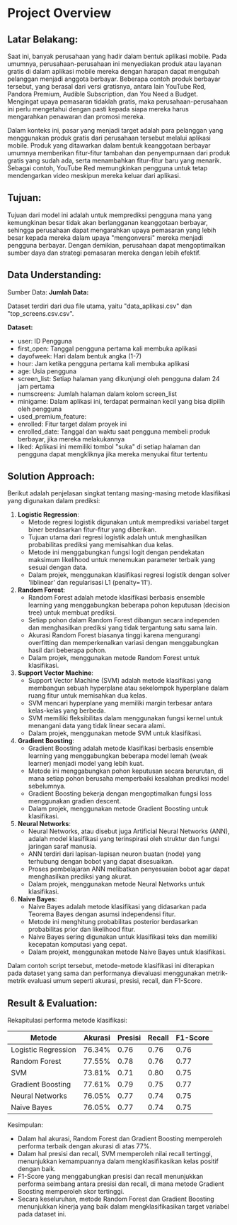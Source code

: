# Project Overview

## Latar Belakang:

Saat ini, banyak perusahaan yang hadir dalam bentuk aplikasi mobile. Pada umumnya, perusahaan-perusahaan ini menyediakan produk atau layanan gratis di dalam aplikasi mobile mereka dengan harapan dapat mengubah pelanggan menjadi anggota berbayar. Beberapa contoh produk berbayar tersebut, yang berasal dari versi gratisnya, antara lain YouTube Red, Pandora Premium, Audible Subscription, dan You Need a Budget. Mengingat upaya pemasaran tidaklah gratis, maka perusahaan-perusahaan ini perlu mengetahui dengan pasti kepada siapa mereka harus mengarahkan penawaran dan promosi mereka.

Dalam konteks ini, pasar yang menjadi target adalah para pelanggan yang menggunakan produk gratis dari perusahaan tersebut melalui aplikasi mobile. Produk yang ditawarkan dalam bentuk keanggotaan berbayar umumnya memberikan fitur-fitur tambahan dan penyempurnaan dari produk gratis yang sudah ada, serta menambahkan fitur-fitur baru yang menarik. Sebagai contoh, YouTube Red memungkinkan pengguna untuk tetap mendengarkan video meskipun mereka keluar dari aplikasi.

## Tujuan:

Tujuan dari model ini adalah untuk memprediksi pengguna mana yang kemungkinan besar tidak akan berlangganan keanggotaan berbayar, sehingga perusahaan dapat mengarahkan upaya pemasaran yang lebih besar kepada mereka dalam upaya "mengonversi" mereka menjadi pengguna berbayar. Dengan demikian, perusahaan dapat mengoptimalkan sumber daya dan strategi pemasaran mereka dengan lebih efektif.

## Data Understanding:


Sumber Data: 
**Jumlah Data:** 

Dataset terdiri dari dua file utama, yaitu "data_aplikasi.csv" dan "top_screens.csv.csv". 

**Dataset:**

- user: ID Pengguna
- first_open: Tanggal pengguna pertama kali membuka aplikasi
- dayofweek: Hari dalam bentuk angka (1-7)
- hour: Jam ketika pengguna pertama kali membuka aplikasi
- age: Usia pengguna
- screen_list: Setiap halaman yang dikunjungi oleh pengguna dalam 24 jam pertama
- numscreens: Jumlah halaman dalam kolom screen_list
- minigame: Dalam aplikasi ini, terdapat permainan kecil yang bisa dipilih oleh pengguna
- used_premium_feature:
- enrolled: Fitur target dalam proyek ini
- enrolled_date: Tanggal dan waktu saat pengguna membeli produk berbayar, jika mereka melakukannya
- liked: Aplikasi ini memiliki tombol "suka" di setiap halaman dan pengguna dapat mengkliknya jika mereka menyukai fitur tertentu

## Solution Approach:


Berikut adalah penjelasan singkat tentang masing-masing metode klasifikasi yang digunakan dalam prediksi:

1. **Logistic Regression**:
   - Metode regresi logistik digunakan untuk memprediksi variabel target biner berdasarkan fitur-fitur yang diberikan.
   - Tujuan utama dari regresi logistik adalah untuk menghasilkan probabilitas prediksi yang memisahkan dua kelas.
   - Metode ini menggabungkan fungsi logit dengan pendekatan maksimum likelihood untuk menemukan parameter terbaik yang sesuai dengan data.
   - Dalam projek, menggunakan klasifikasi regresi logistik dengan solver 'liblinear' dan regularisasi L1 (penalty='l1').
2. **Random Forest**:
   - Random Forest adalah metode klasifikasi berbasis ensemble learning yang menggabungkan beberapa pohon keputusan (decision tree) untuk membuat prediksi.
   - Setiap pohon dalam Random Forest dibangun secara independen dan menghasilkan prediksi yang tidak tergantung satu sama lain.
   - Akurasi Random Forest biasanya tinggi karena mengurangi overfitting dan memperkenalkan variasi dengan menggabungkan hasil dari beberapa pohon.
   - Dalam projek, menggunakan metode Random Forest untuk klasifikasi.
3. **Support Vector Machine**:
   - Support Vector Machine (SVM) adalah metode klasifikasi yang membangun sebuah hyperplane atau sekelompok hyperplane dalam ruang fitur untuk memisahkan dua kelas.
   - SVM mencari hyperplane yang memiliki margin terbesar antara kelas-kelas yang berbeda.
   - SVM memiliki fleksibilitas dalam menggunakan fungsi kernel untuk menangani data yang tidak linear secara alami.
   - Dalam projek, menggunakan metode SVM untuk klasifikasi.
4. **Gradient Boosting**:
   - Gradient Boosting adalah metode klasifikasi berbasis ensemble learning yang menggabungkan beberapa model lemah (weak learner) menjadi model yang lebih kuat.
   - Metode ini menggabungkan pohon keputusan secara berurutan, di mana setiap pohon berusaha memperbaiki kesalahan prediksi model sebelumnya.
   - Gradient Boosting bekerja dengan mengoptimalkan fungsi loss menggunakan gradien descent.
   - Dalam projek, menggunakan metode Gradient Boosting untuk klasifikasi.
5. **Neural Networks**:
   - Neural Networks, atau disebut juga Artificial Neural Networks (ANN), adalah model klasifikasi yang terinspirasi oleh struktur dan fungsi jaringan saraf manusia.
   - ANN terdiri dari lapisan-lapisan neuron buatan (node) yang terhubung dengan bobot yang dapat disesuaikan.
   - Proses pembelajaran ANN melibatkan penyesuaian bobot agar dapat menghasilkan prediksi yang akurat.
   - Dalam projek, menggunakan metode Neural Networks untuk klasifikasi.
6. **Naive Bayes**:
   - Naive Bayes adalah metode klasifikasi yang didasarkan pada Teorema Bayes dengan asumsi independensi fitur.
   - Metode ini menghitung probabilitas posterior berdasarkan probabilitas prior dan likelihood fitur.
   - Naive Bayes sering digunakan untuk klasifikasi teks dan memiliki kecepatan komputasi yang cepat.
   - Dalam projekt, menggunakan metode Naive Bayes untuk klasifikasi.

Dalam contoh script tersebut, metode-metode klasifikasi ini diterapkan pada dataset yang sama dan performanya dievaluasi menggunakan metrik-metrik evaluasi umum seperti akurasi, presisi, recall, dan F1-Score.

## Result & Evaluation:

Rekapitulasi performa metode klasifikasi:

| Metode              | Akurasi | Presisi | Recall | F1-Score |
| ------------------- | ------- | ------- | ------ | -------- |
| Logistic Regression | 76.34%  | 0.76    | 0.76   | 0.76     |
| Random Forest       | 77.55%  | 0.78    | 0.76   | 0.77     |
| SVM                 | 73.81%  | 0.71    | 0.80   | 0.75     |
| Gradient Boosting   | 77.61%  | 0.79    | 0.75   | 0.77     |
| Neural Networks     | 76.05%  | 0.77    | 0.74   | 0.75     |
| Naive Bayes         | 76.05%  | 0.77    | 0.74   | 0.75     |

Kesimpulan:
- Dalam hal akurasi, Random Forest dan Gradient Boosting memperoleh performa terbaik dengan akurasi di atas 77%.
- Dalam hal presisi dan recall, SVM memperoleh nilai recall tertinggi, menunjukkan kemampuannya dalam mengklasifikasikan kelas positif dengan baik.
- F1-Score yang menggabungkan presisi dan recall menunjukkan performa seimbang antara presisi dan recall, di mana metode Gradient Boosting memperoleh skor tertinggi.
- Secara keseluruhan, metode Random Forest dan Gradient Boosting menunjukkan kinerja yang baik dalam mengklasifikasikan target variabel pada dataset ini.

